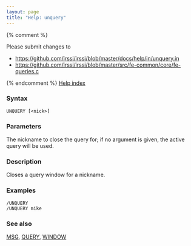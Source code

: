 ```yaml
---
layout: page
title: "Help: unquery"
---
```


{% comment %}

Please submit changes to
- https://github.com/irssi/irssi/blob/master/docs/help/in/unquery.in
- https://github.com/irssi/irssi/blob/master/src/fe-common/core/fe-queries.c


{% endcomment %}
[Help index](/documentation/help)

### Syntax ###

<div class="highlight irssisyntax"><pre style="\-\-cmdlen:7ch"><code><span class="synB">UNQUERY</span> <span class="syn10">[<span class="syn09">&lt;nick></span>]</span></code></pre></div>



### Parameters ###

The nickname to close the query for; if no argument is given, the active
query will be used.

### Description ###

Closes a query window for a nickname.

### Examples ###

    /UNQUERY
    /UNQUERY mike

### See also ###
[MSG](/documentation/help/msg), [QUERY](/documentation/help/query), [WINDOW](/documentation/help/window)


